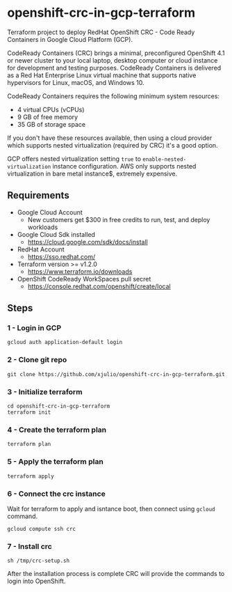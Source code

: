 # openshift-crc-in-gcp-terraform
Terraform project to deploy RedHat OpenShift CRC - Code Ready Containers in Google Cloud Platform (GCP).

CodeReady Containers (CRC) brings a minimal, preconfigured OpenShift 4.1 or newer cluster to your local laptop, desktop computer or cloud instance for development and testing purposes. CodeReady Containers is delivered as a Red Hat Enterprise Linux virtual machine that supports native hypervisors for Linux, macOS, and Windows 10.

CodeReady Containers requires the following minimum system resources:

* 4 virtual CPUs (vCPUs)
* 9 GB of free memory
* 35 GB of storage space

If you don't have these resources available, then using a cloud provider which supports nested virtualization (required by CRC) it's a good option. 

GCP offers nested virtualization setting `true` to `enable-nested-virtualization` instance configuration. AWS only supports nested virtualization in bare metal instance$, extremely expensive.

## Requirements
* Google Cloud Account
    - New customers get $300 in free credits to run, test, and deploy workloads
* Google Cloud Sdk installed
    - https://cloud.google.com/sdk/docs/install
* RedHat Account
    - https://sso.redhat.com/
* Terraform version >= v1.2.0
    - https://www.terraform.io/downloads
* OpenShift CodeReady WorkSpaces pull secret
    - https://console.redhat.com/openshift/create/local


## Steps
### 1 - Login in GCP

```
gcloud auth application-default login
```

### 2 - Clone git repo
```
git clone https://github.com/xjulio/openshift-crc-in-gcp-terraform.git
```

### 3 - Initialize terraform
```
cd openshift-crc-in-gcp-terraform
terraform init
```

### 4 - Create the terraform plan
```
terraform plan
```

### 5 - Apply the terraform plan
```
terraform apply
```

### 6 - Connect the crc instance
Wait for terraform to apply and isntance boot, then connect using `gcloud` command.
```
gcloud compute ssh crc
```

### 7 - Install crc
```
sh /tmp/crc-setup.sh
```

After the installation process is complete CRC will provide the commands to login into OpenShift.
